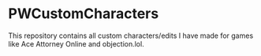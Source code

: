 # PWCustomCharacters
This repository contains all custom characters/edits I have made for games like Ace Attorney Online and objection.lol.
